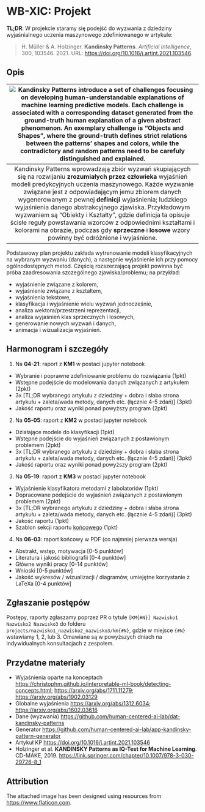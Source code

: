 # WB-XIC: Projekt

**TL;DR**: W projekcie staramy się podejść do wyzwania z dziedziny wyjaśnialnego uczenia maszynowego zdefiniowanego w artykule: 
> H. Müller & A. Holzinger. **Kandinsky Patterns**. *Artificial Intelligence*, 300, 103546. 2021. URL: https://doi.org/10.1016/j.artint.2021.103546.

## Opis

| ![Kandinsky Patterns introduce a set of challenges focusing on developing **human-understandable** explanations of machine learning predictive models. Each challenge is associated with a corresponding dataset generated from the **ground-truth** human explanation of a given abstract phenomenon. An exemplary challenge is “Objects and Shapes”, where the ground-truth defines strict relations between the patterns’ shapes and colors, while the **contradictory** and **random** patterns need to be carefuly distinguished and explained.](graphical_abstract.png) |
|:--:| 
| Kandinsky Patterns wprowadzają zbiór wyzwań skupiających się na rozwijaniu **zrozumiałych przez człowieka** wyjaśnień modeli predykcyjnych uczenia maszynowego. Każde wyzwanie związane jest z odpowiadającym jemu zbiorem danych wygenerowanym z pewnej **definicji** wyjaśnienia; ludzkiego wyjaśnienia danego abstrakcyjnego zjawiska. Przykładowym wyzwaniem są “Obiekty i Kształty”, gdzie definicja ta opisuje ścisłe reguły powstawania wzorców z odpowiednimi kształtami i kolorami na obrazie, podczas gdy **sprzeczne** i **losowe** wzory powinny być odróżnione i wyjaśnione. |

Podstawowy plan projektu zakłada wytrenowanie modeli klasyfikacyjnych na wybranym wyzwaniu (danych), a następnie wyjaśnienie ich przy pomocy ogólnodostępnych metod. Częścią rozszerzającą projekt powinna być próba zaadresowania szczególnego zjawiska/problemu; na przykład:
- wyjaśnienie związane z kolorem,
- wyjaśnienie związane z kształtem,
- wyjaśnienia tekstowe,
- klasyfikacja i wyjaśnienie wielu wyzwań jednocześnie,
- analiza wektora/przestrzeni reprezentacji,
- analiza wyjaśnień klas sprzecznych i losowych,
- generowanie nowych wyzwań i danych,
- animacja i wizualizacja wyjaśnień.

## Harmonogram i szczegóły

1. Na **04-21**: raport z **KM1** w postaci jupyter notebook
- Wybranie i poprawne zdefiniowanie problemu do rozwiązania (1pkt)
- Wstępne podejście do modelowania danych związanych z artykułem (2pkt)
- 3x [TL;DR wybranego artykułu z dziedziny + dobra i słaba strona artykułu + zaleta/wada metody, danych etc. (łącznie 4-5 zdań)] (3pkt)
- Jakość raportu oraz wyniki ponad powyższy program (2pkt)
2. Na **05-05**: raport z **KM2** w postaci jupyter notebook
- Działające modele do klasyfikacji (1pkt)
- Wstępne podejście do wyjaśnień związanych z postawionym problemem (2pkt)
- 3x [TL;DR wybranego artykułu z dziedziny + dobra i słaba strona artykułu + zaleta/wada metody, danych etc. (łącznie 4-5 zdań)] (3pkt)
- Jakość raportu oraz wyniki ponad powyższy program (2pkt)
3. Na **05-19**: raport z **KM3** w postaci jupyter notebook
- Wyjaśnienie klasyfikatora metodami z labolatoriów (1pkt)
- Dopracowane podejście do wyjaśnień związanych z postawionym problemem (2pkt)
- 3x [TL;DR wybranego artykułu z dziedziny + dobra i słaba strona artykułu + zaleta/wada metody, danych etc. (łącznie 4-5 zdań)] (3pkt)
- Jakość raportu (1pkt)
- Szablon sekcji raportu <ins>końcowego</ins> (1pkt)
4. Na **06-03**: raport końcowy w PDF (co najmniej pierwsza wersja)
- Abstrakt, wstęp, motywacja [0-5 punktów]
- Literatura i jakość bibliografii [0-4 punktów]
- Główne wyniki pracy [0-14 punktów]
- Wnioski [0-5 punktów]
- Jakość wykresów / wizualizacji / diagramów, umiejętne korzystanie z LaTeXa [0-4 punktów]

## Zgłaszanie postępów

Postępy, raporty zgłaszamy poprzez PR o tytule `[KM{#N}] Nazwisko1 Nazwisko2 Nazwisko3` do folderu `projects/nazwisko1_nazwisko2_nazwisko3/km{#N}`, gdzie w miejsce `{#N}` wstawiamy 1, 2, lub 3. Omawiane są w powyższych dniach na indywidualnych konsultacjach z zespołem.

## Przydatne materiały
- Wyjaśnienia oparte na konceptach https://christophm.github.io/interpretable-ml-book/detecting-concepts.html; https://arxiv.org/abs/1711.11279; https://arxiv.org/abs/1902.03129
- Globalne wyjaśnienia https://arxiv.org/abs/1312.6034; https://arxiv.org/abs/1602.03616
- Dane (wyzwania) https://github.com/human-centered-ai-lab/dat-kandinsky-patterns
- Generator https://github.com/human-centered-ai-lab/app-kandinsky-pattern-generator
- Artykuł KP https://doi.org/10.1016/j.artint.2021.103546
- Holzinger et al. **KANDINSKY Patterns as IQ-Test for Machine Learning**. CD-MAKE, 2019. https://link.springer.com/chapter/10.1007/978-3-030-29726-8_1

## Attribution

The attached image has been designed using resources from https://www.flaticon.com.